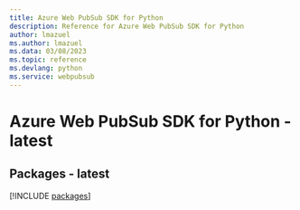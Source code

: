 ```yaml
---
title: Azure Web PubSub SDK for Python
description: Reference for Azure Web PubSub SDK for Python
author: lmazuel
ms.author: lmazuel
ms.data: 03/08/2023
ms.topic: reference
ms.devlang: python
ms.service: webpubsub
---
```

# Azure Web PubSub SDK for Python - latest
## Packages - latest
[!INCLUDE [packages](web-pubsub-index.md)]